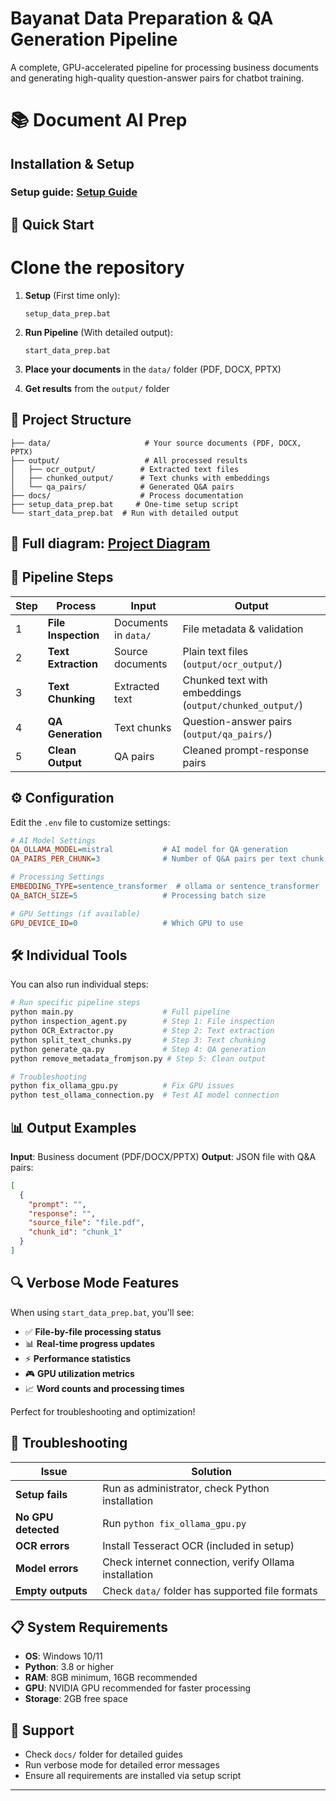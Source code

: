 # Bayanat Data Preparation & QA Generation Pipeline

A complete, GPU-accelerated pipeline for processing business documents and generating high-quality question-answer pairs for chatbot training.

# 📚 Document AI Prep

## Installation & Setup

### Setup guide: [Setup Guide](docs/setup_guide.md)

## 🚀 Quick Start

# Clone the repository

1. **Setup** (First time only):

   ```
   setup_data_prep.bat
   ```

2. **Run Pipeline** (With detailed output):

   ```
   start_data_prep.bat
   ```

3. **Place your documents** in the `data/` folder (PDF, DOCX, PPTX)

4. **Get results** from the `output/` folder

## 📁 Project Structure

```
├── data/                     # Your source documents (PDF, DOCX, PPTX)
├── output/                   # All processed results
│   ├── ocr_output/          # Extracted text files
│   ├── chunked_output/      # Text chunks with embeddings
│   └── qa_pairs/            # Generated Q&A pairs
├── docs/                    # Process documentation
├── setup_data_prep.bat     # One-time setup script
└── start_data_prep.bat  # Run with detailed output
```

## 📜 Full diagram: [Project Diagram](docs/project_diagram.md)

## 🔄 Pipeline Steps

| Step | Process             | Input                | Output                                                  |
| ---- | ------------------- | -------------------- | ------------------------------------------------------- |
| 1    | **File Inspection** | Documents in `data/` | File metadata & validation                              |
| 2    | **Text Extraction** | Source documents     | Plain text files (`output/ocr_output/`)                 |
| 3    | **Text Chunking**   | Extracted text       | Chunked text with embeddings (`output/chunked_output/`) |
| 4    | **QA Generation**   | Text chunks          | Question-answer pairs (`output/qa_pairs/`)              |
| 5    | **Clean Output**    | QA pairs             | Cleaned prompt-response pairs                           |

## ⚙️ Configuration

Edit the `.env` file to customize settings:

```ini
# AI Model Settings
QA_OLLAMA_MODEL=mistral           # AI model for QA generation
QA_PAIRS_PER_CHUNK=3              # Number of Q&A pairs per text chunk

# Processing Settings
EMBEDDING_TYPE=sentence_transformer  # ollama or sentence_transformer
QA_BATCH_SIZE=5                   # Processing batch size

# GPU Settings (if available)
GPU_DEVICE_ID=0                   # Which GPU to use
```

## 🛠️ Individual Tools

You can also run individual steps:

```bash
# Run specific pipeline steps
python main.py                    # Full pipeline
python inspection_agent.py        # Step 1: File inspection
python OCR_Extractor.py           # Step 2: Text extraction
python split_text_chunks.py       # Step 3: Text chunking
python generate_qa.py             # Step 4: QA generation
python remove_metadata_fromjson.py # Step 5: Clean output

# Troubleshooting
python fix_ollama_gpu.py          # Fix GPU issues
python test_ollama_connection.py  # Test AI model connection
```

## 📊 Output Examples

**Input**: Business document (PDF/DOCX/PPTX)
**Output**: JSON file with Q&A pairs:

```json
[
  {
    "prompt": "",
    "response": "",
    "source_file": "file.pdf",
    "chunk_id": "chunk_1"
  }
]
```

## 🔍 Verbose Mode Features

When using `start_data_prep.bat`, you'll see:

- ✅ **File-by-file processing status**
- 📊 **Real-time progress updates**
- ⚡ **Performance statistics**
- 🎮 **GPU utilization metrics**
- 📈 **Word counts and processing times**

Perfect for troubleshooting and optimization!

## 🚨 Troubleshooting

| Issue               | Solution                                              |
| ------------------- | ----------------------------------------------------- |
| **Setup fails**     | Run as administrator, check Python installation       |
| **No GPU detected** | Run `python fix_ollama_gpu.py`                        |
| **OCR errors**      | Install Tesseract OCR (included in setup)             |
| **Model errors**    | Check internet connection, verify Ollama installation |
| **Empty outputs**   | Check `data/` folder has supported file formats       |

## 📋 System Requirements

- **OS**: Windows 10/11
- **Python**: 3.8 or higher
- **RAM**: 8GB minimum, 16GB recommended
- **GPU**: NVIDIA GPU recommended for faster processing
- **Storage**: 2GB free space

## 🤝 Support

- Check `docs/` folder for detailed guides
- Run verbose mode for detailed error messages
- Ensure all requirements are installed via setup script

---